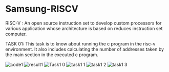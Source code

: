 # Samsung-RISCV
RISC-V : An open source instruction set to develop custom processors for various application whose architecture is based on reduces instruction set computer.



TASK 01:
This task is to know about running the c program in the risc-v environment. It also includes calculating the number of addresses taken by the main section in the executed c program.

![code1](https://github.com/user-attachments/assets/dfa9c86b-c8cc-44a8-813d-87c26ea4fad8)
![result1](https://github.com/user-attachments/assets/be17e23e-9d8e-4f7a-aac5-f5310dde8d84)
![Task1 0](https://github.com/user-attachments/assets/305f0f40-4eee-4b66-9ea4-cc6d5cfe2386)
![task1 1](https://github.com/user-attachments/assets/e95c65ed-a21e-432a-8c2d-009e625ef3b8)
![task1 2](https://github.com/user-attachments/assets/e15e6044-1df3-4c17-bcef-6af9d00fd872)
![task1 3](https://github.com/user-attachments/assets/e4a034c7-32cd-4406-af32-29bde1b463eb)

